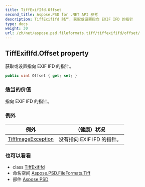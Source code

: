 ```yaml
---
title: TiffExifIfd.Offset
second_title: Aspose.PSD for .NET API 参考
description: TiffExifIfd 财产. 获取或设置指向 EXIF IFD 的指针
type: docs
weight: 30
url: /zh/net/aspose.psd.fileformats.tiff/tiffexififd/offset/
---
```

## TiffExifIfd.Offset property

获取或设置指向 EXIF IFD 的指针。

```csharp
public uint Offset { get; set; }
```

### 适当的价值

指向 EXIF IFD 的指针。

### 例外

| 例外 | （健康）状况 |
| --- | --- |
| [TiffImageException](../../../aspose.psd.coreexceptions.imageformats/tiffimageexception/) | 没有指向 EXIF IFD 的指针。 |

### 也可以看看

* class [TiffExifIfd](../)
* 命名空间 [Aspose.PSD.FileFormats.Tiff](../../tiffexififd/)
* 部件 [Aspose.PSD](../../../)


